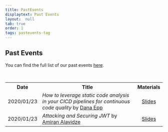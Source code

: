 ```yaml
---
title: PastEvents
displaytext: Past Events
layout:  null
tab: true
order: 1
tags: pastevents-tag
---
```


## Past Events

You can find the full list of our past events [here](http://owaspvancouver.eventbrite.com/).

<div class="talks">
    <br>
    <table>
        <tr>
            <th>Date</th>
            <th>Title</th>
            <th>Materials</th>
        </tr>
        <tr>
            <td>2020/01/23</td>
            <td><i>How to leverage static code analysis in your CICD pipelines for continuous code quality</i> by <a href="https://danaepp.com">Dana Epp</a></td>
            <td><a href="assets/presentations/2020-01_SCA_in_Azure_DevOps.pdf">Slides</a></td>
        </tr>
        <tr>
            <td>2020/01/23</td>
            <td><i>Attacking and Securing JWT</i> by <a href="https://twitter.com/airman604">Amiran Alavidze</a></td>
            <td><a href="assets/presentations/2020-01_Attacking_and_Securing_JWT.pdf">Slides</a></td>
        </tr>
    </table>
</div>

<style>
.talks table th:first-of-type {
    width: 15%;
}
.talks table th:nth-of-type(3) {
    width: 15%;
}
.talks table td:nth-of-type(3) {
    text-align: center;
}
</style>